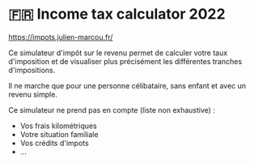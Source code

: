 # 🇫🇷 Income tax calculator 2022

https://impots.julien-marcou.fr/

Ce simulateur d'impôt sur le revenu permet de calculer votre taux d'imposition et de visualiser plus précisément les différentes tranches d'impositions.

Il ne marche que pour une personne célibataire, sans enfant et avec un revenu simple. 

Ce simulateur ne prend pas en compte (liste non exhaustive) :

- Vos frais kilométriques
- Votre situation familiale 
- Vos crédits d'impots
- ...
